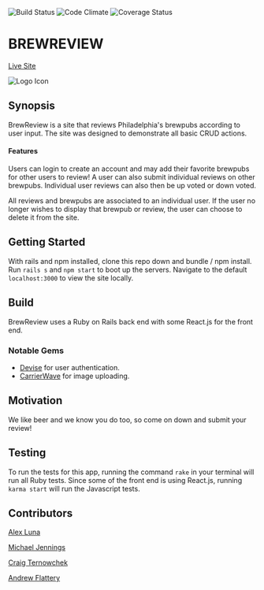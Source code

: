 ![Build Status](https://codeship.com/projects/0dcf82e0-748b-0135-298f-6261ba794a34/status?branch=master)
![Code Climate](https://codeclimate.com/github/Luna2442/brewReview.png)
![Coverage Status](https://coveralls.io/repos/github/Luna2442/brewReview/badge.svg?branch=master)

# BREWREVIEW
[Live Site](https://brewreview2.herokuapp.com/brewpubs)

![Logo Icon](https://cdn.pastemagazine.com/www/articles/15560626399_6c4328f9ba_h%20%281%29.jpg)

## Synopsis
BrewReview is a site that reviews Philadelphia's brewpubs according to user input. The site was designed to demonstrate all basic CRUD actions.

#### Features
Users can login to create an account and may add their favorite brewpubs for other users to review! A user can also submit individual reviews on other brewpubs. Individual user reviews can also then be up voted or down voted.

All reviews and brewpubs are associated to an individual user. If the user no longer wishes to display that brewpub or review, the user can choose to delete it from the site.

## Getting Started
With rails and npm installed, clone this repo down and bundle / npm install. Run ```rails s``` and ```npm start``` to boot up the servers. Navigate to the default ```localhost:3000``` to view the site locally.

## Build
BrewReview uses a Ruby on Rails back end with some React.js for the front end.

### Notable Gems
* [Devise](https://github.com/plataformatec/devise) for user authentication.
* [CarrierWave](https://github.com/carrierwaveuploader/carrierwave) for image uploading.

## Motivation
We like beer and we know you do too, so come on down and submit your review!

## Testing
To run the tests for this app, running the command ```rake``` in your terminal will run all Ruby tests. Since some of the front end is using React.js, running ```karma start``` will run the Javascript tests.

## Contributors
[Alex Luna](https://github.com/Luna2442)

[Michael Jennings](https://github.com/Jennings824)

[Craig Ternowchek](https://github.com/cmternowchek)

[Andrew Flattery](https://github.com/aflattminor)

